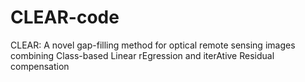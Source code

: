# CLEAR-code
CLEAR: A novel gap-filling method for optical remote sensing images combining Class-based Linear rEgression and iterAtive Residual compensation
